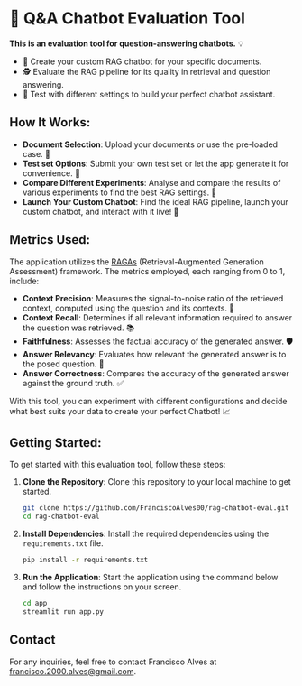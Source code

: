 # 🤖 Q&A Chatbot Evaluation Tool

**This is an evaluation tool for question-answering chatbots.** 💡

- 📝 Create your custom RAG chatbot for your specific documents.
- 🕵️ Evaluate the RAG pipeline for its quality in retrieval and question answering.
- 🧩 Test with different settings to build your perfect chatbot assistant.

## How It Works:
- **Document Selection**: Upload your documents or use the pre-loaded case. 📂
- **Test set Options**: Submit your own test set or let the app generate it for convenience. 🎲
- **Compare Different Experiments**: Analyse and compare the results of various experiments to find the best RAG settings. 🔎
- **Launch Your Custom Chatbot**: Find the ideal RAG pipeline, launch your custom chatbot, and interact with it live! 🚀

## Metrics Used:
The application utilizes the [RAGAs](https://docs.ragas.io/en/latest/index.html) (Retrieval-Augmented Generation Assessment) framework. The metrics employed, each ranging from 0 to 1, include:

- **Context Precision**: Measures the signal-to-noise ratio of the retrieved context, computed using the question and its contexts. 🎯
- **Context Recall**: Determines if all relevant information required to answer the question was retrieved. 📚
- **Faithfulness**: Assesses the factual accuracy of the generated answer. 🛡️
- **Answer Relevancy**: Evaluates how relevant the generated answer is to the posed question. 🔑
- **Answer Correctness**: Compares the accuracy of the generated answer against the ground truth. ✅

With this tool, you can experiment with different configurations and decide what best suits your data to create your perfect Chatbot! 📈

## Getting Started:

To get started with this evaluation tool, follow these steps:

1. **Clone the Repository**: Clone this repository to your local machine to get started.
   ```bash
   git clone https://github.com/FranciscoAlves00/rag-chatbot-eval.git
   cd rag-chatbot-eval
   ```
2. **Install Dependencies**: Install the required dependencies using the `requirements.txt` file.
   ```bash
   pip install -r requirements.txt
   ```
3. **Run the Application**: Start the application using the command below and follow the instructions on your screen.
   ```bash
   cd app
   streamlit run app.py
   ```

## Contact
For any inquiries, feel free to contact Francisco Alves at [francisco.2000.alves@gmail.com](mailto:francisco.2000.alves@gmail.com).
